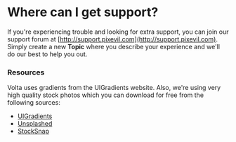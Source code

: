 # Where can I get support?
If you're experiencing trouble and looking for extra support, you can join our support forum at [http://support.pixevil.com](http://support.pixevil.com). Simply create a new __Topic__ where you describe your experience and we'll do our best to help you out.

### Resources
Volta uses gradients from the UIGradients website. Also, we're using very high quality stock photos which you can download for free from the following sources:

- [UIGradients](http://uigradients.com)
- [Unsplashed](http://unsplashed.com)
- [StockSnap](http://stocksnap.io)
